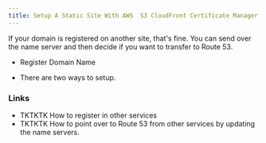 ```yaml
---
title: Setup A Static Site With AWS  S3 CloudFront Certificate Manager And Route 53
---
```


If your domain is registered on another site, that's fine. You can send over the name server and then decide if you want to transfer to Route 53. 

- Register Domain Name 


- There are two ways to setup. 




### Links

- TKTKTK How to register in other services
- TKTKTK How to point over to Route 53 from other services by updating the name servers. 

